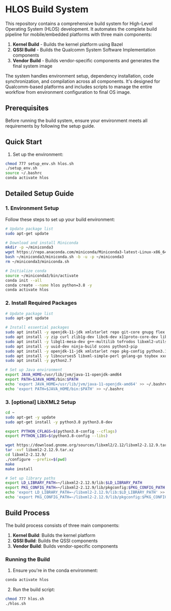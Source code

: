 # HLOS Build System

This repository contains a comprehensive build system for High-Level Operating System (HLOS) development. It automates the complete build pipeline for mobile/embedded platforms with three main components:

1. **Kernel Build** - Builds the kernel platform using Bazel
2. **QSSI Build** - Builds the Qualcomm System Software Implementation components
3. **Vendor Build** - Builds vendor-specific components and generates the final system image

The system handles environment setup, dependency installation, code synchronization, and compilation across all components. It's designed for Qualcomm-based platforms and includes scripts to manage the entire workflow from environment configuration to final OS image.

## Prerequisites

Before running the build system, ensure your environment meets all requirements by following the setup guide.

## Quick Start

1. Set up the environment:
```bash
chmod 777 setup_env.sh hlos.sh
./setup_env.sh
source ~/.bashrc
conda activate hlos
```

## Detailed Setup Guide

### 1. Environment Setup

Follow these steps to set up your build environment:

```bash
# Update package list
sudo apt-get update

# Download and install Miniconda
mkdir -p ~/miniconda3
wget https://repo.anaconda.com/miniconda/Miniconda3-latest-Linux-x86_64.sh -O ~/miniconda3/miniconda.sh
bash ~/miniconda3/miniconda.sh -b -u -p ~/miniconda3
rm ~/miniconda3/miniconda.sh

# Initialize conda
source ~/miniconda3/bin/activate
conda init --all
conda create --name hlos python=3.8 -y
conda activate hlos
```

### 2. Install Required Packages
```bash
# Update package list
sudo apt-get update

# Install essential packages
sudo apt install -y openjdk-11-jdk xmlstarlet repo git-core gnupg flex bison gperf build-essential
sudo apt install -y zip curl zlib1g-dev libc6-dev x11proto-core-dev libx11-dev
sudo apt install -y libgl1-mesa-dev g++-multilib tofrodos libxml2-utils xsltproc
sudo apt install -y uuid-dev ninja-build scons python3-pip
sudo apt install -y openjdk-11-jdk xmlstarlet repo pkg-config python3.12-dev
sudo apt install -y libncurses5 libxml-simple-perl golang-go toybox xxd cgpt
sudo apt install -y python2.7

# Set up Java environment
export JAVA_HOME=/usr/lib/jvm/java-11-openjdk-amd64
export PATH=$JAVA_HOME/bin:$PATH
echo 'export JAVA_HOME=/usr/lib/jvm/java-11-openjdk-amd64' >> ~/.bashrc
echo 'export PATH=$JAVA_HOME/bin:$PATH' >> ~/.bashrc
```

### 3. [optional] LibXML2 Setup
```bash
cd ~
sudo apt-get -y update
sudo apt-get install -y python3.8 python3.8-dev

export PYTHON_CFLAGS=$(python3.8-config --cflags)
export PYTHON_LIBS=$(python3.8-config --libs)

wget https://download.gnome.org/sources/libxml2/2.12/libxml2-2.12.9.tar.xz
tar -xvf libxml2-2.12.9.tar.xz
cd libxml2-2.12.9/
./configure --prefix=$(pwd)
make
make install

# Set up library paths
export LD_LIBRARY_PATH=~/libxml2-2.12.9/lib:$LD_LIBRARY_PATH
export PKG_CONFIG_PATH=~/libxml2-2.12.9/lib/pkgconfig:$PKG_CONFIG_PATH
echo 'export LD_LIBRARY_PATH=~/libxml2-2.12.9/lib:$LD_LIBRARY_PATH' >> ~/.bashrc
echo 'export PKG_CONFIG_PATH=~/libxml2-2.12.9/lib/pkgconfig:$PKG_CONFIG_PATH' >> ~/.bashrc
```

## Build Process

The build process consists of three main components:

1. **Kernel Build**: Builds the kernel platform
2. **QSSI Build**: Builds the QSSI components
3. **Vendor Build**: Builds vendor-specific components

### Running the Build

1. Ensure you're in the conda environment:
```bash
conda activate hlos
```

2. Run the build script:
```bash
chmod 777 hlos.sh
./hlos.sh
```

